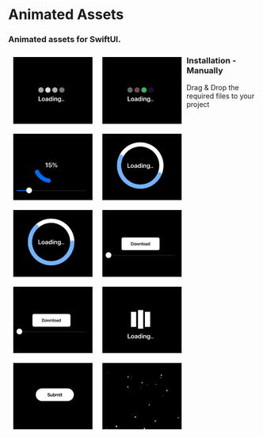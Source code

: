 <p><h1 align="left">Animated Assets</h1></p>
<p><h3>Animated assets for SwiftUI.</h3></p>
<img style="padding:10px" align="left" src="https://github.com/deepakpillai/AnimatedAssets/blob/main/1.gif" width="160" />
<img style="padding:10px" align="left" src="https://github.com/deepakpillai/AnimatedAssets/blob/main/2.gif" width="160" />
<img style="padding:10px" align="left" src="https://github.com/deepakpillai/AnimatedAssets/blob/main/3.gif" width="160" />
<img style="padding:10px" align="left" src="https://github.com/deepakpillai/AnimatedAssets/blob/main/4.gif" width="160" />
<img style="padding:10px" align="left" src="https://github.com/deepakpillai/AnimatedAssets/blob/main/5.gif" width="160" />
<img style="padding:10px" align="left" src="https://github.com/deepakpillai/AnimatedAssets/blob/main/6.gif" width="160" />
<img style="padding:10px" align="left" src="https://github.com/deepakpillai/AnimatedAssets/blob/main/7.gif" width="160" />
<img style="padding:10px" align="left" src="https://github.com/deepakpillai/AnimatedAssets/blob/main/8.gif" width="160" />
<img style="padding:10px" align="left" src="https://github.com/deepakpillai/AnimatedAssets/blob/main/9.gif" width="160" />
<img style="padding:10px" align="left" src="https://github.com/deepakpillai/AnimatedAssets/blob/main/10.gif" width="160" />



### Installation - Manually

Drag & Drop the required files to your project
